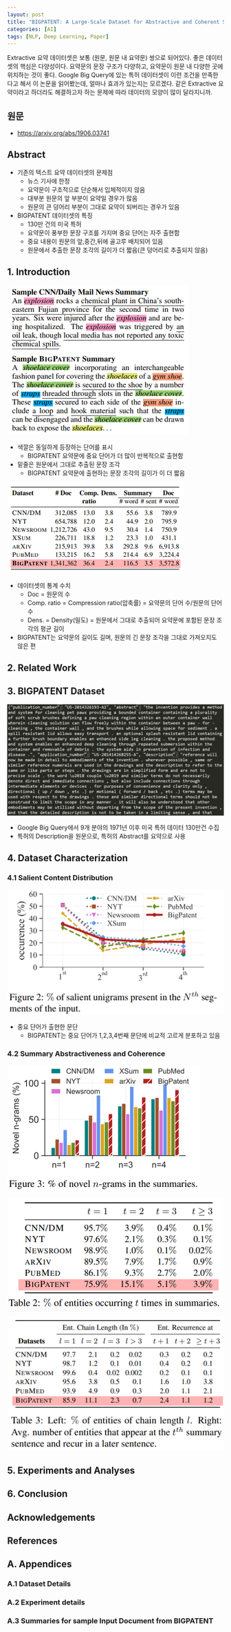 ```yaml
---
layout: post
title: "BIGPATENT: A Large-Scale Dataset for Abstractive and Coherent Summarization"
categories: [AI]
tags: [NLP, Deep Learning, Paper]
---
```


Extractive 요약 데이터셋은 보통 (원문, 원문 내 요약문) 쌍으로 되어있다. 좋은 데이터셋의 핵심은 다양성이다. 요약문의 문장 구조가 다양하고, 요약문이 원문 내 다양한 곳에 위치하는 것이 좋다. Google Big Query에 있는 특허 데이터셋이 이런 조건을 만족한다고 해서 이 논문을 읽어봤는데, 얼마나 효과가 있는지는 모르겠다. 같은 Extractive 요약이라고 하더라도 해결하고자 하는 문제에 따라 데이터의 모양이 많이 달라지니까.

## 원문 
- <https://arxiv.org/abs/1906.03741>

## Abstract
- 기존의 텍스트 요약 데이터셋의 문제점
	- 뉴스 기사에 한정
	- 요약문이 구조적으로 단순해서 입체적이지 않음
	- 대부분 원문의 앞 부분이 요약일 경우가 많음
	- 원문의 큰 덩어리 부분이 그대로 요약이 되버리는 경우가 있음
- BIGPATENT 데이터셋의 특징
	- 130만 건의 미국 특허
	- 요약문이 풍부한 문장 구조를 가지며 중요 단어는 자주 출현함
	- 중요 내용이 원문의 앞,중간,뒤에 골고루 배치되어 있음
	- 원문에서 추출한 문장 조각의 길이가 더 짧음(큰 덩어리로 추출되지 않음)

## 1. Introduction

![](/media/posts/big_patent/cnn_big_patent_samples.png)

- 색깔은 동일하게 등장하는 단어를 표시
	- BIGPATENT 요약문에 중요 단어가 더 많이 반복적으로 출현함
- 밑줄은 원문에서 그대로 추출된 문장 조각
	- BIGPATENT 요약문에 출현하는 문장 조각의 길이가 이 더 짧음

![](/media/posts/big_patent/statistics.png)

- 데이터셋의 통계 수치
	- Doc = 원문의 수
	- Comp. ratio = Compression ratio(압축률) = 요약문의 단어 수/원문의 단어 수
	- Dens. = Density(밀도) = 원문에서 그대로 추출되어 요약문에 포함된 문장 조각의 평균 길이
- BIGPATENT는 요약문의 길이도 길며, 원문의 긴 문장 조각을 그대로 가져오지도 않은 편

## 2. Related Work

## 3. BIGPATENT Dataset

![](/media/posts/big_patent/big_patent.png)

- Google Big Query에서 9개 분야의 1971년 이후 미국 특허 데이터 130만건 수집
- 특허의 Description을 원문으로, 특허의 Abstract를 요약으로 사용

## 4. Dataset Characterization
### 4.1 Salient Content Distribution

![](/media/posts/big_patent/salient_unigrams_present.png)

- 중요 단어가 출현한 문단
	- BIGPATENT는 중요 단어가 1,2,3,4번째 문단에 비교적 고르게 분포하고 있음

### 4.2 Summary Abstractiveness and Coherence

![](/media/posts/big_patent/novel_n_grams.png)

![](/media/posts/big_patent/entities_occurring.png)

![](/media/posts/big_patent/entities_of_chain_length.png)

## 5. Experiments and Analyses

## 6. Conclusion

## Acknowledgements

## References

## A. Appendices
### A.1 Dataset Details
### A.2 Experiment details
### A.3 Summaries for sample Input Document from BIGPATENT